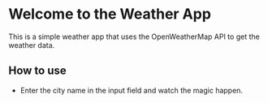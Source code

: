 # Welcome to the Weather App

This is a simple weather app that uses the OpenWeatherMap API to get the weather data.

## How to use

- Enter the city name in the input field and watch the magic happen.
